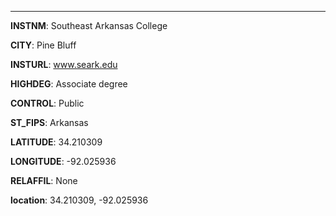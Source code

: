 
---
**INSTNM**: Southeast Arkansas College

**CITY**: Pine Bluff

**INSTURL**: www.seark.edu

**HIGHDEG**: Associate degree

**CONTROL**: Public

**ST_FIPS**: Arkansas

**LATITUDE**: 34.210309

**LONGITUDE**: -92.025936

**RELAFFIL**: None

**location**: 34.210309, -92.025936